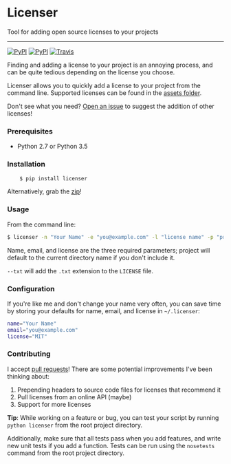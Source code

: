 # Licenser

Tool for adding open source licenses to your projects

---

[![PyPI](https://img.shields.io/pypi/v/licenser.svg?maxAge=2592000)](http://pypi.python.org/pypi/licenser)
[![PyPI](https://img.shields.io/pypi/pyversions/licenser.svg?maxAge=2592000)](http://pypi.python.org/pypi/licenser)
[![Travis](https://img.shields.io/travis/tylucaskelley/licenser.svg?maxAge=2592000)](https://travis-ci.org/tylucaskelley/licenser)

Finding and adding a license to your project is an annoying process,
and can be quite tedious depending on the license you choose.

Licenser allows you to quickly add a license to your project from
the command line. Supported licenses can be found in the
[assets folder](https://github.com/tylucaskelley/licenser/tree/master/licenser/assets).

Don't see what you need?
[Open an issue](https://github.com/tylucaskelley/licenser/issues/new)
to suggest the addition of other licenses!

### Prerequisites

* Python 2.7 or Python 3.5

### Installation

```bash
    $ pip install licenser
```

Alternatively, grab the
[zip](https://github.com/tylucaskelley/licenser/tarball/v2.0.2)!

### Usage

From the command line:

```bash
$ licenser -n "Your Name" -e "you@example.com" -l "license name" -p "project name"
```

Name, email, and license are the three required parameters; project will default
to the current directory name if you don't include it.

`--txt` will add the `.txt` extension to the `LICENSE` file.

### Configuration

If you're like me and don't change your name very often, you can save time by
storing your defaults for name, email, and license in `~/.licenser`:

```bash
name="Your Name"
email="you@example.com"
license="MIT"
```

### Contributing

I accept [pull requests](https://github.com/tylucaskelley/licenser/compare)!
There are some potential improvements I've been thinking about:

1. Prepending headers to source code files for licenses that recommend it
2. Pull licenses from an online API (maybe)
3. Support for more licenses

**Tip**: While working on a feature or bug, you can test your script by running
`python licenser` from the root project directory.

Additionally, make sure that all tests pass when you add features, and write
new unit tests if you add a function. Tests can be run using the `nosetests`
command from the root project directory.
